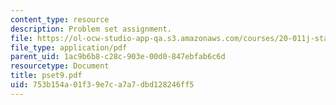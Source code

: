 ```yaml
---
content_type: resource
description: Problem set assignment.
file: https://ol-ocw-studio-app-qa.s3.amazonaws.com/courses/20-011j-statistical-thermodynamics-of-biomolecular-systems-be-011j-spring-2004/753b154a01f39e7ca7a7dbd128246ff5_pset9.pdf
file_type: application/pdf
parent_uid: 1ac9b6b8-c28c-903e-00d0-847ebfab6c6d
resourcetype: Document
title: pset9.pdf
uid: 753b154a-01f3-9e7c-a7a7-dbd128246ff5
---
```


